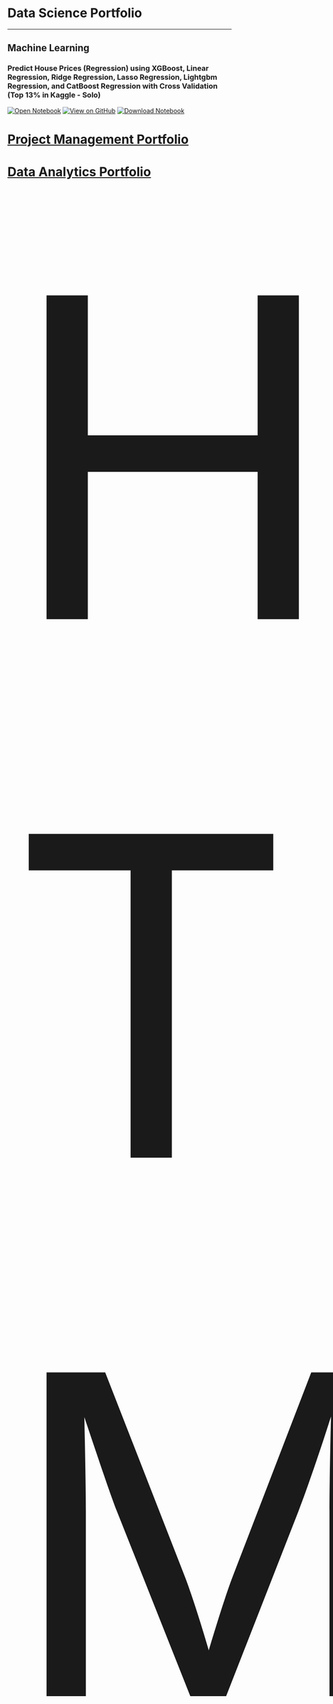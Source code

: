 # Data Science Portfolio
---
## Machine Learning

### Predict House Prices (Regression) using XGBoost, Linear Regression, Ridge Regression, Lasso Regression, Lightgbm Regression, and CatBoost Regression with Cross Validation (Top 13% in Kaggle - Solo)

[![Open Notebook](https://img.shields.io/badge/Jupyter-Open_Notebook-green?logo=Jupyter)](html3/houseprice.html)
[![View on GitHub](https://img.shields.io/badge/GitHub-View_on_GitHub-green?logo=GitHub)](https://github.com/rifqiazhari/rifqiazhari.github.io/blob/main/python/houseprice.ipynb)
[![Download Notebook](https://img.shields.io/badge/Download%20Notebook-8A2BE2)](python/houseprice.ipynb)

# <a href="https://rifqiazhari.github.io/projects/">Project Management Portfolio</a>
# <a href="https://rifqiazhari.github.io/analytics/">Data Analytics Portfolio</a>

<a href="selectTopic?html" style="font-size: 1000px; text-decoration: none">HTML 5</a>

When buying a house, customers usually have considerations about things like the presence of a garage, the number of bedrooms, the number of floors, and the age of the house. On this occasion, I am given The Ames Housing dataset compiled by Dean De Cock and provided by Kaggle. This dataset talks about many variables of houses from the count into its variable area. Our objective is to predict the sales price for each house.

I use many regression algorithms to build the model for this case. From what I worked on, the results stated that The CatBoost Regression makes the best prediction with score 0.12635 (TOP 13%) followed by Lightgbm Regression with 0.13600, XGBoost Regression with 0.13846, Random Forest Regression with 0.14769, Ridge Regression with 0.16393, Lasso Regression with 0.18259, Linear Regression with 0.19824. Improvement still can be make by adding by applying cross-validation (CV), and more deeper EDA.

<center><img src="images/regression.jpg"/></center>

---
### Predict Spaceship Titanic Passenger Who Got Transported (Classification) using Logistic Regression, Random Forest, KNN, Decision Trees, SVM, GradientBoosting Classifier, Catboost Classifier with Cross Validation (Top 7% in Kaggle - Solo)

[![Open Notebook](https://img.shields.io/badge/Jupyter-Open_Notebook-green?logo=Jupyter)](html3/spaceship.html)
[![View on GitHub](https://img.shields.io/badge/GitHub-View_on_GitHub-green?logo=GitHub)](https://github.com/rifqiazhari/rifqiazhari.github.io/blob/main/python/spaceship.ipynb)
[![Download Notebook](https://img.shields.io/badge/Download%20Notebook-8A2BE2)](python/spaceship.ipynb)

In 2912, The Spaceship Titanic was an interstellar passenger liner launched a month ago. With almost 13,000 passengers on board, the vessel set out on its maiden voyage transporting emigrants from our solar system to three newly habitable exoplanets orbiting nearby stars. While rounding Alpha Centauri en route to its first destination—the torrid 55 Cancri E—the unwary Spaceship Titanic collided with a spacetime anomaly hidden within a dust cloud. Sadly, it met a similar fate as its namesake from 1000 years before. Though the ship stayed intact, almost half of the passengers were transported to an alternate dimension!

From this unique case, we have the objective to predict whether a passenger was transported to an alternate dimension during the Spaceship Titanic's collision with the spacetime anomaly. We use many classification algorithms for this binary classification case. From what I worked on, the results stated that the Catboost Classifier makes the best classifier algorithm with 0.80734 accuracy on the test set followed by Random Forest, SVM, Decision Trees, KNN, Logistic Regression.

<div style="text-align: justify"></div>

<center><img src="images/classification.jpg"/></center>

---

## Deep Learning (Computer Vision)

### MNIST Digit Recognizer using VGG16 and ResNet50 with TensorFlow (Top 9% in Kaggle - Solo)

[![Open Notebook](https://img.shields.io/badge/Jupyter-Open_TensorFlow_Notebook-green?logo=Jupyter)](html3/mnisttensorflow.html)
[![Open Notebook](https://img.shields.io/badge/Jupyter-Open_PyTorch_Notebook-green?logo=Jupyter)]()

This time I am provided MNIST data from Kaggle. MNIST data is a collection of 70,000 handwritten digit images. Our goal is to build a model that classifies each image of MNIST data into 10 different classes or digits (0, 1, 2, 3, 4, 5, 6, 7, 8, and 9). The data is separated between the training and test datasets with the 60:40 proportion. In other to evaluate our model, I need to match our predicted data to the actual data on the Kaggle website.

We want to make prediction models using Convolutional Neural Network (CNN). The MNIST image was originally in 28x28 format but the data from Kaggle is in flattened format so we need to do some preprocessing to convert it to the original image dimension.

<div style="text-align: justify">For now only available in TensorFlow</div>
<br>
<center><img src="images/mnist2.jpg"/></center>
<br>

---
### CIFAR-10 Image Classification using VGG16 and ResNet50 with TensorFlow

[![Open Notebook](https://img.shields.io/badge/Jupyter-Open_TensorFlow_Notebook-green?logo=Jupyter)]()
[![Open Notebook](https://img.shields.io/badge/Jupyter-Open_PyTorch_Notebook-green?logo=Jupyter)]()

CIFAR-10  is an established computer-vision dataset used for object recognition. It is a subset of the 80 million tiny images dataset and consists of 60,000 32x32 color images containing one of 10 object classes, with 6000 images per class. It was collected by Alex Krizhevsky, Vinod Nair, and Geoffrey Hinton. In this case, we will use the 60,000 32x32 color images, 50,000 for the training set and 10,000 for the test set.

Our objective is to build a model that could precisely classify the 10,000 test data. 

<div style="text-align: justify">The model is still in development since the parameters could up to 27 million.</div>
<br>
<center><img src="images/cifar102.jpg"/></center>
<br>

---
## Data Science (R)

### Building a Baseball Team with Limited Budget ($40M) for 2002 MLB Season (code in R)

[![Open Notebook](https://img.shields.io/badge/Medium-Open_Medium-12100E?style=flat&logo=medium&logoColor=white)](https://medium.com/@rifqiazhari/building-a-baseball-team-with-limited-budget-40m-for-2002-mlb-season-84222de82913)

We want to build a baseball team with a limited budget of forty million dollars for the 2002 MLB season. We will explore the data from Lahman Library from R which include team-level and player-level statistics.
<br>
<center><img src="images/baseball.jpg"/></center>
<br>

---
## Forecasting
### Store Item Demand Forecasting Challenge (In the process of editing)

[![Open Notebook](https://img.shields.io/badge/Jupyter-Open_TensorFlow_Notebook-green?logo=Jupyter)]()

I have been given a dataset of 5 years of store-item sales and I want to predict 3 months of sales for 50 different items at 10 different stores.

From the dataset I also want to answer this question: (i) What's the best way to deal with seasonality? Should stores be modeled separately, or can you pool them together?

In the process of editing.
<br>

---
## Analytics Only
### Ice Cream Sales Rating (In the process of editing)

[![Open Notebook](https://img.shields.io/badge/Jupyter-Open_TensorFlow_Notebook-green?logo=Jupyter)]()

This dataset contains details (including ingredients), images, and reviews of 241 ice cream flavors across 4 brands (Ben & Jerry's, Häagen-Dazs, Breyers, and Talenti). There are a total of 21,674 reviews, with each review containing star ratings and text.

From the dataset I want to answer these questions: (i) Which brand has the most recommended products? (ii) Which brand has the most bad products? (iii) Which product has the highest rating? (iv) Which product has the lowest rating? (v) Which product that has the highest sales?

In the process of editing.
<br>

---
## Visualization

### Tableau Visualization

[![Open Notebook](https://img.shields.io/badge/Tableau-Open_Tableau-E97627?style=flat&logo=Tableau&logoColor=white)](https://public.tableau.com/app/profile/rifqiazhari)

The data for visualizations are mostly from web scrapping.
<br>
<center><img src="images/tableau.jpg"/></center>
<br>

---
<center>© 2024. Powered by Jekyll and the Minimal Theme.</center>
